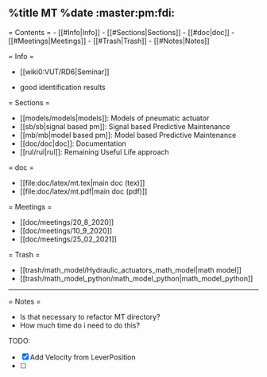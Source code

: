 %title MT
%date
:master:pm:fdi:
----
= Contents =
    - [[#Info|Info]]
    - [[#Sections|Sections]]
    - [[#doc|doc]]
    - [[#Meetings|Meetings]]
    - [[#Trash|Trash]]
    - [[#Notes|Notes]]

= Info =
- [[wiki0:VUT/RD6|Seminar]]
 
- good identification results 
 
= Sections =
- [[models/models|models]]: Models of pneumatic actuator
- [[sb/sb|signal based pm]]: Signal based Predictive Maintenance
- [[mb/mb|model based pm]]: Model based Predictive Maintenance
- [[doc/doc|doc]]: Documentation
- [[rul/rul|rul]]: Remaining Useful Life approach

= doc =
- [[file:doc/latex/mt.tex|main doc (tex)]]
- [[file:doc/latex/mt.pdf|main doc (pdf)]]

= Meetings =
- [[doc/meetings/20_8_2020]]
- [[doc/meetings/10_9_2020]]
- [[doc/meetings/25_02_2021]]

= Trash =
- [[trash/math_model/Hydraulic_actuators_math_model|math model]]
- [[trash/math_model_python/math_model_python|math_model_python]]
----

= Notes =
- Is that necessary to refactor MT directory?
- How much time do i need to do this?

TODO:
* [X] Add Velocity from LeverPosition 
* [ ] 


